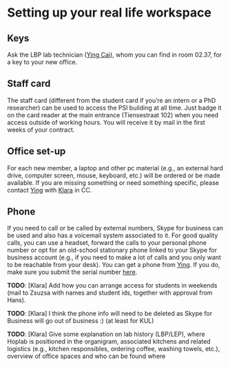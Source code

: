 # Setting up your real life workspace

## Keys

Ask the LBP lab technician ([Ying Cai](https://www.kuleuven.be/wieiswie/en/person/00098752)), whom you can find in room 02.37, for a key to your new office.

## Staff card

The staff card (different from the student card if you’re an intern or a PhD researcher) can be used to access the PSI building at all time. Just badge it on the card reader at the main entrance (Tiensestraat 102) when you need access outside of working hours. You will receive it by mail in the first weeks of your contract.

## Office set-up

For each new member, a laptop and other pc material (e.g., an external hard drive, computer screen, mouse, keyboard, etc.) will be ordered or be made available. If you are missing something or need something specific, please contact [Ying](https://www.kuleuven.be/wieiswie/en/person/00098752) with [Klara](https://www.kuleuven.be/wieiswie/nl/person/00116743) in CC.

## Phone

If you need to call or be called by external numbers, Skype for business can be used and also has a voicemail system associated to it. For good quality calls, you can use a headset, forward the calls to your personal phone number or opt for an old-school stationary phone linked to your Skype for business account (e.g., if you need to make a lot of calls and you only want to be reachable from your desk). You can get a phone from [Ying](https://www.kuleuven.be/wieiswie/en/person/00098752). If you do, make sure you submit the serial number [here](https://ppw.kuleuven.be/intranet/onlineform/lynctelefoon).

__TODO__: [Klara] Add how you can arrange access for students in weekends (mail to Zsuzsa with names and student ids, together with approval from Hans).

__TODO__: [Klara] I think the phone info will need to be deleted as Skype for Business will go out of business :) (at least for KUL)

__TODO__: [Klara] Give some explanation on lab history (LBP/LEP), where Hoplab is positioned in the organigram, associated kitchens and related logistics (e.g., kitchen responsibles, ordering coffee, washing towels, etc.), overview of office spaces and who can be found where


